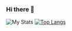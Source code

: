 ### Hi there 👋

<!--
**viac92/viac92** is a ✨ _special_ ✨ repository because its `README.md` (this file) appears on your GitHub profile.

Here are some ideas to get you started:

- 🔭 I’m currently working on ...
- 🌱 I’m currently learning ...
- 👯 I’m looking to collaborate on ...
- 🤔 I’m looking for help with ...
- 💬 Ask me about ...
- 📫 How to reach me: ...
- 😄 Pronouns: ...
- ⚡ Fun fact: ...
-->

![My Stats](https://github-readme-stats.vercel.app/api?username=viac92&count_private=true&show_icons=true&theme=dracula)
[![Top Langs](https://github-readme-stats.vercel.app/api/top-langs/?username=viac92&layout=compact&theme=dracula)](https://github.com/anuraghazra/github-readme-stats)
